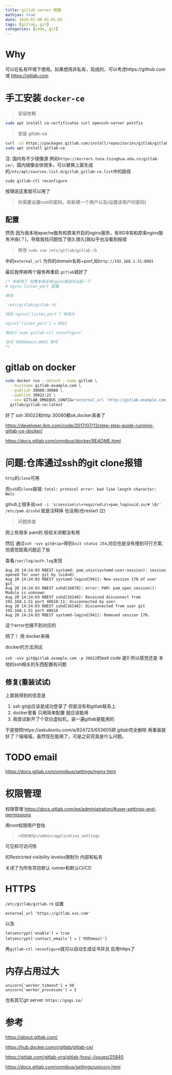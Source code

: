 ```yaml
---
title: gitlab server 搭建
mathjax: true
date: 2019-07-08 01:01:01
tags: [gitlab, git]
categories: [code, git]
---
```


# Why

可以在私有环境下使用。如果想用非私有，现成的，可以考虑https://github.com 或 https://gitlab.com

# 手工安装 `docker-ce`

> 安装依赖

```bash
sudo apt install ca-certificates curl openssh-server postfix
```

> 安装 gitlab-ce

```bash
curl -sS https://packages.gitlab.com/install/repositories/gitlab/gitlab-ce/script.deb.sh | sudo bash
sudo apt install gitlab-ce
```

注: 国内有不少镜像源 例如`https://mirrors.tuna.tsinghua.edu.cn/gitlab-ce/`，国内镜像会快很多，可以替换上面生成的`/etc/apt/sources.list.d/gitlab_gitlab-ce.list`中的路径

`sudo gitlab-ctl reconfigure`

按理说这里就可以用了

> 你需要设置root的密码，和新建一个用户以及(设置该用户的密码)

## 配置

然而 因为我本地apache服务和原来开启的nginx服务，有80冲突和原来nginx服务冲突(？)，导致我找问题找了很久很久[我似乎也没看到报错

> 修改 `sudo vim /etc/gitlab/gitlab.rb`

中的`external_url` 为你的domain名称+port,如`http://192.168.1.51:8081`

最后我停掉两个服务再重启 `gitlab`就好了

```c++
/* 未使用了 如果本身还有nginx据说可以配一下
# nginx listen_port 配置

修改

`/etc/gitlab/gitlab.rb`

找到`nginx['listen_port']`修改为

nginx['listen_port'] = 8081

再执行`sudo gitlab-ctl reconfigure`

访问`你的domain:8081`即可
*/
```

# gitlab on docker

```bash
sudo docker run --detach --name gitlab \
  --hostname gitlab.example.com \
  --publish 30080:30080 \
  --publish 30022:22 \
  --env GITLAB_OMNIBUS_CONFIG="external_url 'http://gitlab.example.com:30080'; gitlab_rails['gitlab_shell_ssh_port']=30022;" \
  gitlab/gitlab-ce:latest
```

好了 ssh 30022和http 30080都ok,docker真香了

https://developer.ibm.com/code/2017/07/13/step-step-guide-running-gitlab-ce-docker/

https://docs.gitlab.com/omnibus/docker/README.html

# 问题:仓库通过ssh的git clone报错

`http`的`clone`可用

而`ssh`的`clone`报错: `fatal: protocol error: bad line length character: Welc`

gihub上很多说`sed -i 's/session\s\+required\s\+pam_loginuid.so/# \0/' /etc/pam.d/sshd` 就是注释掉 也没用(也restart 过)

> 问题排查

网上有很多 pam的 校验关闭都没有用

然后 通过`ssh -vvv git@<ip>`得到`Exit status 254`,对应也是没有搜到可行方案,但感觉距离问题近了些

查看`/var/log/auth.log`发现

```log
Aug 20 14:24:03 RBEST systemd: pam_unix(systemd-user:session): session opened for user git by (uid=0)
Aug 20 14:24:03 RBEST systemd-logind[941]: New session 170 of user git.
Aug 20 14:24:03 RBEST sshd[16070]: error: PAM: pam_open_session(): Module is unknown
Aug 20 14:24:03 RBEST sshd[16148]: Received disconnect from 192.168.1.51 port 48618:11: disconnected by user
Aug 20 14:24:03 RBEST sshd[16148]: Disconnected from user git 192.168.1.51 port 48618
Aug 20 14:24:03 RBEST systemd-logind[941]: Removed session 170.
```

这个error也搜不到对应的

鸽了！ 用 docker来搞

docker的方法测试

`ssh -vvv git@gitlab.example.com -p 30022`的exit code 是0 所以感觉还是 本地的ssh相关的东西配置有问题

## 修复(重装试试)

上面我得到的信息是

1. ssh git@应该是成功登录了 但是没有和gitlab联系上
2. docker里看 只用简单配置 就应该能用
3. 我尝试新开了个空白虚拟机，装一遍gitlab是能用的

于是按照https://askubuntu.com/a/824723/653605把 gitlab完全删除 再重装就好了？喵喵喵，虽然现在能用了，可是之前究竟是什么问题。

# TODO email


https://docs.gitlab.com/omnibus/settings/nginx.html

# 权限管理

权限管理 https://docs.gitlab.com/ee/administration/#user-settings-and-permissions

用root权限用户登陆

> `<你的地址>/admin/application_settings`

可见和可访问性

的Restricted visibility levelsx限制为 内部和私有

关闭了为所有项目默认 runner和默认CI/CD

# HTTPS

`/etc/gitlab/gitlab.rb` 设置

`external_url 'https://gitlab.xxx.com'`

以及

```
letsencrypt['enable'] = true
letsencrypt['contact_emails'] = ['你的email']
```

再`gitlab-ctl reconfigure`就可以自动生成证书并且 启用https了
 
# 内存占用过大

```
unicorn['worker_timeout'] = 60
unicorn['worker_processes'] = 2
```

也有其它git server :`https://gogs.io/`

# 参考

https://about.gitlab.com/

https://hub.docker.com/r/gitlab/gitlab-ce/

https://gitlab.com/gitlab-org/gitlab-foss/-/issues/25840

https://docs.gitlab.com/omnibus/settings/unicorn.html
